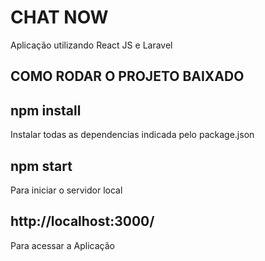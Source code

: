 # CHAT NOW 
Aplicação utilizando React JS e  Laravel   

## COMO RODAR O PROJETO BAIXADO

## npm install
Instalar todas as dependencias indicada pelo package.json

## npm start
Para iniciar o servidor local

## http://localhost:3000/
Para acessar a Aplicação

